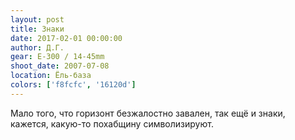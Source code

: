 ```yaml
---
layout: post
title: Знаки
date: 2017-02-01 00:00:00
author: Д.Г.
gear: E-300 / 14-45mm
shoot_date: 2007-07-08
location: Ёль-база
colors: ['f8fcfc', '16120d']
---
```


Мало того, что горизонт безжалостно завален, так ещё и знаки, кажется, какую-то похабщину символизируют.

